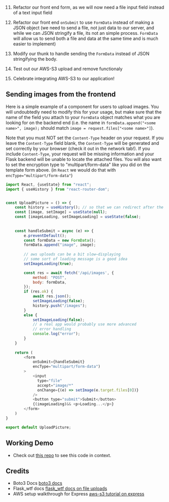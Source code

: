 




11. Refactor our front end form, as we will now need a file input field instead of a text input field

12. Refactor our front end `onSubmit` to use `FormData` instead of making a JSON object (we need to send a file, not just data to our server, and while we can JSON stringify a file, its not an simple process.  `FormData` will allow us to send both a file and data at the same time and is much easier to implement)

13. Modify our thunk to handle sending the `FormData` instead of JSON stringifying the body.

14. Test out our AWS-S3 upload and remove functionaly

15. Celebrate integrating AWS-S3 to our application!












## Sending images from the frontend


Here is a simple example of a component for users to upload images. You will
undoubtedly need to modify this for your usage, but make sure that the name of
the field you attach to your `FormData` object matches what you are looking for
on the backend end (i.e. the name in `formData.append("<some name>", image);`
should match `image = request.files["<some name>"]`).

Note that you must NOT set the `Content-Type` header on your request. If you
leave the `Content-Type` field blank,  the `Content-Type` will be generated and
set correctly by your browser (check it out in the network tab!). If you include
`Content-Type`, your request will be missing information and your Flask backend
will be unable to locate the attached files.  You will also want to set the
encryption type to "multipart/form-data" like you did on the template form
above. (in `React` we would do that with `encType="multipart/form-data"`)


```javascript
import React, {useState} from "react";
import { useHistory } from "react-router-dom";


const UploadPicture = () => {
    const history = useHistory(); // so that we can redirect after the image upload is successful
    const [image, setImage] = useState(null);
    const [imageLoading, setImageLoading] = useState(false);
    
    
    const handleSubmit = async (e) => {
        e.preventDefault();
        const formData = new FormData();
        formData.append("image", image);
        
        // aws uploads can be a bit slow—displaying
        // some sort of loading message is a good idea
        setImageLoading(true);

        const res = await fetch('/api/images', {
            method: "POST",
            body: formData,
        });
        if (res.ok) {
            await res.json();
            setImageLoading(false);
            history.push("/images");
        }
        else {
            setImageLoading(false);
            // a real app would probably use more advanced
            // error handling
            console.log("error");
        }
    }
     
    return (
        <form 
            onSubmit={handleSubmit}
            encType="multipart/form-data")
        >
            <input
              type="file"
              accept="image/*"
              onChange={(e) => setImage(e.target.files[0])}
            />
            <button type="submit">Submit</button>
            {(imageLoading)&& <p>Loading...</p>}
        </form>
    )
}

export default UploadPicture;
```

## Working Demo
 - Check out [this repo](https://github.com/jshafto/widget_app) to see this code
   in context.



## Credits
 - Boto3 Docs [boto3
   docs](https://boto3.amazonaws.com/v1/documentation/api/latest/index.html)
 - Flask_wtf docs [flask_wtf docs on file
   uploads](https://flask-wtf.readthedocs.io/en/1.0.x/form/?highlight=file#file-uploads)
 - AWS setup walkthrough for Express [aws-s3 tutorial on
   express](https://github.com/jamesurobertson/aws-s3-pern-demo)
